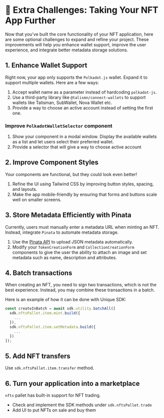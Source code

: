# 🚀 Extra Challenges: Taking Your NFT App Further

Now that you've built the core functionality of your NFT application, here are some optional challenges to expand and refine your project. These improvements will help you enhance wallet support, improve the user experience, and integrate better metadata storage solutions.

## 1. Enhance Wallet Support

Right now, your app only supports the `Polkadot.js` wallet. Expand it to support multiple wallets. Here are a few ways:

1. Accept wallet name as a parameter instead of hardcoding `polkadot-js`.
2. Use a third-party library like `@talismn/connect-wallets` to support wallets like Talisman, SubWallet, Nova Wallet etc.
3. Provide a way to choose an active account instead of setting the first one.
   
### Improve `PolkadotWalletSelector` component

1. Show your component in a modal window. Display the available wallets as a list and let users select their preferred wallet. 
2. Provide a selector that will give a way to choose active account

## 2. Improve Component Styles
Your components are functional, but they could look even better!

1. Refine the UI using Tailwind CSS by improving button styles, spacing, and layouts.
2. Make the app mobile-friendly by ensuring that forms and buttons scale well on smaller screens.

## 3. Store Metadata Efficiently with Pinata

Currently, users must manually enter a metadata URL when minting an NFT. Instead, integrate `Pinata` to automate metadata storage.

1. Use the [Pinata API](https://docs.pinata.cloud/quickstart) to upload JSON metadata automatically.
2. Modify your `TokenCreationForm` and `CollectionCreationForm` components to give the user the ability to attach an image and set metadata such as name, description and attributes.

## 4. Batch transactions

When creating an NFT, you need to sign two transactions, which is not the best experience. Instead, you may combine these transactions in a batch.

Here is an example of how it can be done with Unique SDK:

```ts
const createInBatch = await sdk.utility.batchAll([
  sdk.nftsPallet.item.mint.build({
    ...
  }),
  sdk.nftsPallet.item.setMetadata.build({
    ...
  })
]);
```

## 5. Add NFT transfers

Use `sdk.nftsPallet.item.transfer` method.

## 6. Turn your application into a marketplace

`nfts` pallet has built-in support for NFT trading.

- Check and implement the SDK methods under `sdk.nftsPallet.trade`
- Add UI to put NFTs on sale and buy them
